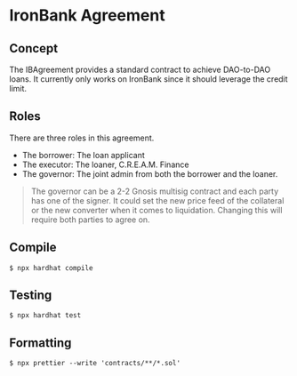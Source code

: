 # IronBank Agreement

## Concept

The IBAgreement provides a standard contract to achieve DAO-to-DAO loans. It currently only works on IronBank since it should leverage the credit limit.

## Roles

There are three roles in this agreement.

* The borrower: The loan applicant
* The executor: The loaner, C.R.E.A.M. Finance
* The governor: The joint admin from both the borrower and the loaner.

> The governor can be a 2-2 Gnosis multisig contract and each party has one of the signer. It could set the new price feed of the collateral or the new converter when it comes to liquidation. Changing this will require both parties to agree on.

## Compile

```
$ npx hardhat compile
```

## Testing

```
$ npx hardhat test
```

## Formatting

```
$ npx prettier --write 'contracts/**/*.sol'
```
